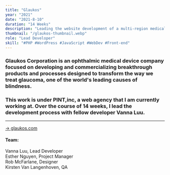 ```yaml
---
title: "Glaukos"
year: "2021"
date: "2021-8-10"
duration: "14 Weeks"
description: "Leading the website development of a multi-region medical company."
thumbnail: "/glaukos-thumbnail.webp"
role: "Lead Developer"
skill: "#PHP #WordPress #JavaScript #WebDev #Front-end"
---
```


### Glaukos Corporation is an ophthalmic medical device company focused on developing and commercializing breakthrough products and processes designed to transform the way we treat glaucoma, one of the world's leading causes of blindness.

### This work is under PINT,inc, a web agency that I am currently working at. Over the course of 14 weeks, I lead the development process with fellow developer Vanna Luu.

<hr/>

<a target="_blank" rel="noopener noreferrer" href="http://glaukos.com/"> -> glaukos.com </a>

#### Team:

Vanna Luu, Lead Developer<br>
Esther Nguyen, Project Manager<br>
Rob McFarlane, Designer<br>
Kirsten Van Langenhoven, QA<br>
